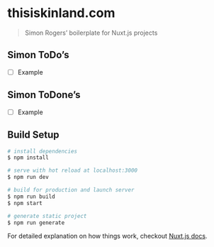 # thisiskinland.com

> Simon Rogers’ boilerplate for Nuxt.js projects

## Simon ToDo’s
- [ ] Example

## Simon ToDone’s
- [ ] Example

## Build Setup

``` bash
# install dependencies
$ npm install

# serve with hot reload at localhost:3000
$ npm run dev

# build for production and launch server
$ npm run build
$ npm start

# generate static project
$ npm run generate
```

For detailed explanation on how things work, checkout [Nuxt.js docs](https://nuxtjs.org).
